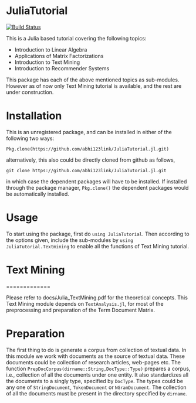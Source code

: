 # JuliaTutorial

[![Build Status](https://travis-ci.org/abhi123link/JuliaTutorial.jl.png)](https://travis-ci.org/abhi123link/JuliaTutorial.jl)

This is a Julia based tutorial covering the following topics:

* Introduction to Linear Algebra
* Applications of Matrix Factorizations
* Introduction to Text Mining 
* Introduction to Recommender Systems

This package has each of the above mentioned topics as sub-modules. However as of now only Text Mining tutorial is available, and the rest are under construction. 

# Installation
This is an unregistered package, and can be installed in either of the following two ways:

```
Pkg.clone(https://github.com/abhi123link/JuliaTutorial.jl.git)
```
alternatively, this also could be directly cloned from github as follows,
```
git clone https://github.com/abhi123link/JuliaTutorial.jl.git
```
in which case the dependent packages will have to be installed. If installed through the package manager, ```Pkg.clone()``` the dependent packages would be automatically installed. 

# Usage
To start using the package, first do ```using JuliaTutorial```. Then according to the options given, include the sub-modules by ```using JuliaTutorial.Textmining``` to enable all the functions of Text Mining tutorial. 

# Text Mining
=============


Please refer to docs/Julia_TextMining.pdf for the theoretical concepts. This Text Mining module depends on ```TextAnalysis.jl```, for most of the preprocessing and preparation of the Term Document Matrix. 

# Preparation

The first thing to do is generate a corpus from collection of textual data. In this module we work with documents as the source of textual data. These documents could be collection of research articles, web-pages etc. The function ```PrepDocCorpus(dirname::String,DocType::Type)``` prepares a corpus, i.e., collection of all the documents under one entity. It also standardizes all the documents to a singly type, specified by ```DocType```. The types could be any one of ```StringDocument```, ```TokenDocument``` or ```NGramDocument```. The collection of all the documents must be present in the directory specified by ```dirname```.
